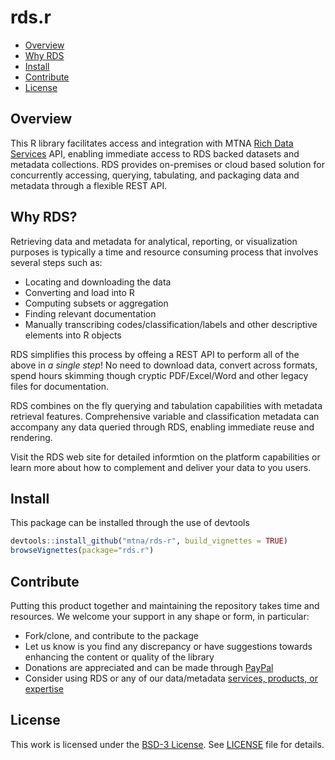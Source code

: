 # rds.r
-   [Overview](#overview)
-   [Why RDS](#why)
-   [Install](#install)
-   [Contribute](#contribute)
-   [License](#license)

<a name="overview"></a>
## Overview

This R library facilitates access and integration with MTNA [Rich Data Services](http://www.richdataservices.com) API, enabling immediate access to RDS backed datasets and metadata collections. RDS provides on-premises or cloud based solution for concurrently accessing, querying, tabulating, and packaging data and metadata through a flexible REST API. 

<a name="why"></a>
## Why RDS?
Retrieving data and metadata for analytical, reporting, or visualization purposes is typically a time and resource consuming process that involves several steps such as:
-   Locating and downloading the data
-   Converting and load into R
-   Computing subsets or aggregation
-   Finding relevant documentation
-   Manually transcribing codes/classification/labels and other descriptive elements into R objects

RDS simplifies this process by offeing a REST API to perform all of the above in *a single step*! No need to download data, convert across formats, spend hours skimming though cryptic PDF/Excel/Word and other legacy files for documentation.

RDS combines on the fly querying and tabulation capabilities with metadata retrieval features. Comprehensive variable and classification metadata can accompany any data queried through RDS, enabling immediate reuse and rendering. 

Visit the RDS web site for detailed informtion on the platform capabilities or learn more about how to complement and deliver your data to you users. 

<a name="install"></a>
## Install

This package can be installed through the use of devtools
```r
devtools::install_github("mtna/rds-r", build_vignettes = TRUE)
browseVignettes(package="rds.r")
```

<a name="contribute"></a>
## Contribute
Putting this product together and maintaining the repository takes time and resources. We welcome your support in any shape or form, in particular:

* Fork/clone, and contribute to the package
* Let us know is you find any discrepancy or have suggestions towards enhancing the content or quality of the library
* Donations are appreciated and can be made through [PayPal](https://www.paypal.com/cgi-bin/webscr?cmd=_s-xclick&hosted_button_id=GKAYVJSBLN92E)
* Consider using RDS or any of our data/metadata [services, products, or expertise](http://www.mtna.us)

<a name="license"></a>
## License
This work is licensed under the [BSD-3 License](https://opensource.org/licenses/BSD-3-Clause). See [LICENSE](LICENSE) file for details.

